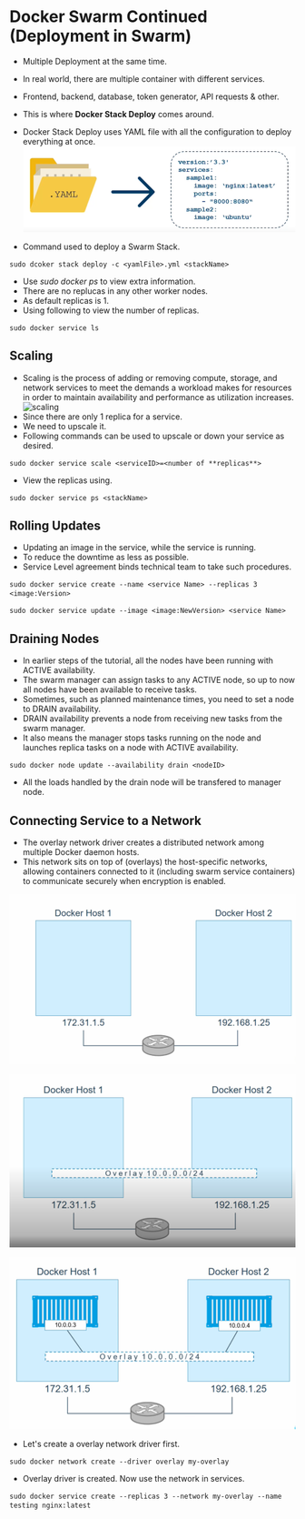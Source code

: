 # Docker Swarm Continued (Deployment in Swarm)
* Multiple Deployment at the same time.
* In real world, there are multiple container with different services.
* Frontend, backend, database, token generator, API requests & other.
* This is where **Docker Stack Deploy** comes around.
* Docker Stack Deploy uses YAML file with all the configuration to deploy everything at once.
![stack-1](img/stack-1.png)

* Command used to deploy a Swarm Stack.
```
sudo dcoker stack deploy -c <yamlFile>.yml <stackName>
```
* Use *sudo docker ps* to view extra information.
* There are no replucas in any other worker nodes.
* As default replicas is 1.
* Using following to view the number of replicas.
```
sudo docker service ls
```


## Scaling
* Scaling is the process of adding or removing compute, storage, and network services to meet the demands a workload makes for resources in order to maintain availability and performance as utilization increases.
![scaling](https://pimages.toolbox.com/wp-content/uploads/2021/11/29130051/Horizontal-vs.-VerticalScaling.jpg)
* Since there are only 1 replica for a service.
* We need to upscale it.
* Following commands can be used to upscale or down your service as desired.

```
sudo docker service scale <serviceID>=<number of **replicas**>
```
* View the replicas using.
```
sudo docker service ps <stackName>
```


## Rolling Updates
* Updating an image in the service, while the service is running.
* To reduce the downtime as less as possible.
* Service Level agreement binds technical team to take such procedures.
```
sudo docker service create --name <service Name> --replicas 3 <image:Version>
```
```
sudo docker service update --image <image:NewVersion> <service Name> 
```


## Draining Nodes
* In earlier steps of the tutorial, all the nodes have been running with ACTIVE availability. 
* The swarm manager can assign tasks to any ACTIVE node, so up to now all nodes have been available to receive tasks.
* Sometimes, such as planned maintenance times, you need to set a node to DRAIN availability.
* DRAIN availability prevents a node from receiving new tasks from the swarm manager.
* It also means the manager stops tasks running on the node and launches replica tasks on a node with ACTIVE availability.
```
sudo docker node update --availability drain <nodeID>
```
* All the loads handled by the drain node will be transfered to manager node.


## Connecting Service to a Network
* The overlay network driver creates a distributed network among multiple Docker daemon hosts.
* This network sits on top of (overlays) the host-specific networks, allowing containers connected to it (including swarm service containers) to communicate securely when encryption is enabled.
 
![overlay-1](img/overlay-1.png)

![overlay-2](img/overlay-2.png)

![overlay-3](img/overlay-3.png)


* Let's create a overlay network driver first.
```
sudo docker network create --driver overlay my-overlay
```
* Overlay driver is created. Now use the network in services.
```
sudo docker service create --replicas 3 --network my-overlay --name testing nginx:latest
```
